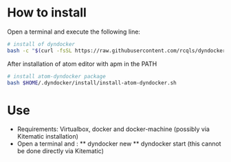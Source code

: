 # How to install

Open a terminal and execute the following line:
```{.bash execute="false"}
# install of dyndocker
bash -c "$(curl -fsSL https://raw.githubusercontent.com/rcqls/dyndocker/master/install-dyndocker.sh)"
```

After installation of atom editor with apm in the PATH
```{.bash execute="false"}
# install atom-dyndocker package 
bash $HOME/.dyndocker/install/install-atom-dyndocker.sh
```

# Use

* Requirements: Virtualbox, docker and docker-machine (possibly via Kitematic installation)
* Open a terminal and :
** dyndocker new
** dyndocker start (this cannot be done directly via Kitematic) 

